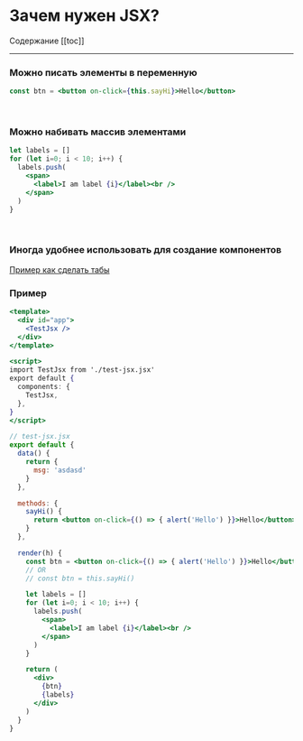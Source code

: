 # Зачем нужен JSX?

Содержание
[[toc]]

--- 

### Можно писать элементы в переменную
```jsx
const btn = <button on-click={this.sayHi}>Hello</button>
```
<br>

### Можно набивать массив элементами
```jsx
let labels = []
for (let i=0; i < 10; i++) {
  labels.push(
    <span>
      <label>I am label {i}</label><br />
    </span>
  )
}
```
<br>


### Иногда удобнее использовать для создание компонентов
[Пример как сделать табы](https://github.com/egoist/vue-slim-tabs/blob/master/src/index.js)

### Пример
```jsx
<template>
  <div id="app">
    <TestJsx />
  </div>
</template>

<script>
import TestJsx from './test-jsx.jsx' 
export default {
  components: {
    TestJsx,
  },
}
</script>
```

```jsx
// test-jsx.jsx
export default {
  data() {
    return {
      msg: 'asdasd'
    }
  },

  methods: {
    sayHi() {
      return <button on-click={() => { alert('Hello') }}>Hello</button>
    }
  },

  render(h) {
    const btn = <button on-click={() => { alert('Hello') }}>Hello</button>
    // OR
    // const btn = this.sayHi()

    let labels = []
    for (let i=0; i < 10; i++) {
      labels.push(
        <span>
          <label>I am label {i}</label><br />
        </span>
      )
    }

    return (
      <div>
        {btn}
        {labels}
      </div>
    )
  }
}
```
